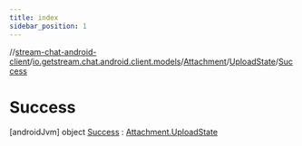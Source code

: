 ```yaml
---
title: index
sidebar_position: 1
---
```

//[stream-chat-android-client](../../../../../index.md)/[io.getstream.chat.android.client.models](../../../index.md)/[Attachment](../../index.md)/[UploadState](../index.md)/[Success](index.md)



# Success  
 [androidJvm] object [Success](index.md) : [Attachment.UploadState](../index.md)   

